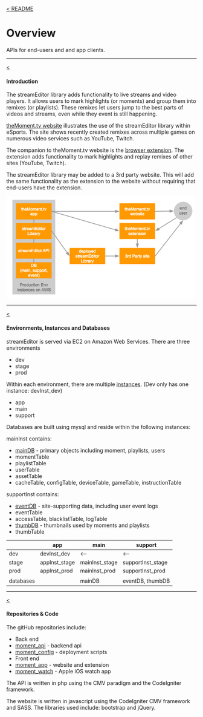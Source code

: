 <a name="toc"></a>
[< README](/README.md#toc)

# Overview

APIs for end-users and and app clients.

------------------------------------------------
<a name="api_intro"></a>
[<](#toc)

#### Introduction

The streamEditor library adds functionality to  live streams and video players. It allows users to mark highlights (or moments) and group them into remixes (or playlists). These remixes let users jump to the best parts of videos and streams, even while they event is still happening.

[theMoment.tv website](http://theMoment.tv) illustrates the use of the streamEditor library within  eSports. The site shows recently created remixes across multiple games on numerous video services such as YouTube, Twitch.

The companion to theMoment.tv website is the [browser extension](http://j.mp/moment_chrome_1). The extension adds functionality to mark highlights and replay remixes of other sites (YouTube, Twitch).

The streamEditor library may be added to a 3rd party website. This will add the same functionality as the extension to the website without requiring that end-users have the extension.

![Architecture Diagram](/doc/v1/arch_diagram.png)

------------------------------------------------
<a name="arch_environment"></a>
[<](#toc)

#### Environments, Instances and Databases

streamEditor is served via EC2 on Amazon Web Services.
There are three environments
- dev
- stage
- prod

Within each environment, there are multiple [instances](https://us-west-2.console.aws.amazon.com/ec2/v2/home?region=us-west-2#Instances:sort=Name). (Dev only has one instance: devInst_dev)
- app
- main
- support

Databases are built using mysql and reside within the following instances:

mainInst contains:
- [mainDB](https://api.themoment.tv/phpmyadmin/sql.php?db=mainDB&table=playlistTable&server=1&target=&token=6190222856436cfaec1d9800408d19a2#PMAURL-1:db_structure.php?db=mainDB&table=&server=1&target=&token=c7aeaac5a405499d7f8d010e3c9e0b14) - primary objects including moment, playlists, users
 - momentTable
 - playlistTable
 - userTable
 - assetTable
 - cacheTable, configTable, deviceTable, gameTable, instructionTable

supportInst contains:
- [eventDB](https://media.themoment.tv/phpmyadmin/index.php?db=eventDB&table=eventTable&target=sql.php&token=7f3e5e96c0cec446407eac666cc79eaa#PMAURL-1:db_structure.php?db=eventDB&table=&server=1&target=&token=7f3e5e96c0cec446407eac666cc79eaa) - site-supporting data, including user event logs
 - eventTable
 - accessTable, blacklistTable, logTable
- [thumbDB](https://media.themoment.tv/phpmyadmin/index.php?db=eventDB&table=eventTable&target=sql.php&token=7f3e5e96c0cec446407eac666cc79eaa#PMAURL-2:db_structure.php?db=thumbDB&table=&server=1&target=&token=7f3e5e96c0cec446407eac666cc79eaa) - thumbnails used by moments and playlists
 - thumbTable

|  | app | main | support |
| --- | --- | --- | --- |
| dev | devInst_dev | <-- | <-- |
| stage | appInst_stage | mainInst_stage | supportInst_stage |
| prod | appInst_prod | mainInst_prod | supportInst_prod |
| | | | |
| databases | | mainDB | eventDB, thumbDB |

------------------------------------------------
<a name="arch_repository"></a>
[<](#toc)

#### Repositories & Code

The gitHub repositories include:
- Back end
 - [moment_api](https://github.com/mPulseMedia/moment_api) - backend api
 - [moment_config](https://github.com/mPulseMedia/moment_config) - deployment scripts
- Front end
 - [moment_app](https://github.com/mPulseMedia/moment_app) - website and extension
 - [moment_watch](https://github.com/mPulseMedia/moment_watch) - Apple iOS watch app

The API is written in php using the CMV paradigm and the CodeIgniter framework.

The website is written in javascript using the CodeIgniter CMV framework and SASS. The libraries used include: bootstrap and jQuery.

